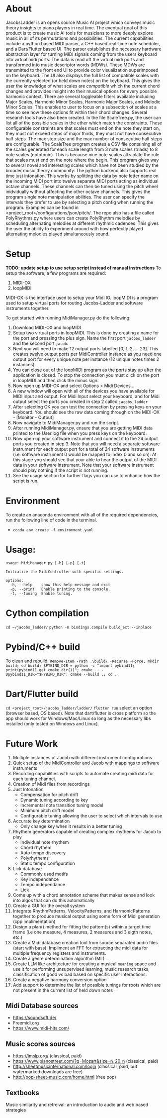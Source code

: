 # About
JacobsLadder is an opens source Music AI project which conveys music theory insights to piano players in real time. The eventual goal of this product is to create music AI tools for musicians to more deeply explore music in all of its permutations and possibilities. The current capabilities include a python based MIDI parser, a C++ based real-time note scheduler, and a Dart/Flutter based UI. The parser establishes the necessary hardware abstraction layer for turning MIDI signals coming from the users keyboard into virtual midi ports. The data is read off the virtual midi ports and transformed into music descriptor words (MDWs). These MDWs are transmitted to the front end UI to provide color visualization superimposed on the keyboard. The UI also displays the full list of compatible scales with the currently selected (or held down notes) on the keyboard. This gives the user the knowledge of what scales are *compatible* which the current chord changes and provides insight into their musical options for every possible harmonic context. There are several toggleable filters available including Major Scales, Harmonic Minor Scales, Harmonic Major Scales, and Melodic Minor Scales. This enables to user to focus on a subsection of scales at a time so see how these options fit within their chord changes. Several research tools have also been created. In the file ScaleTree.py, the user can list all of the possible scales in the ether which match the constraints. These configurable constraints are that scales must end on the note they start on, they must not exceed steps of major thirds, they must not have consecutive half steps. The max step size and the max number of consecutive half steps are configurable. The ScaleTree program creates a CSV file containing all of the scales generated for each scale length from 3 note scales (triads) to 8 note scales (optotonic). This is because nine note scales all violate the rule that scales must end on the note where the begin. This program gives way to several novel and interesting scales which have not been studied by the broader music theory community. The python backend also supports real time just intonation. This works by splitting the data by note letter name on the incoming MIDI port into twelve separate MIDI ports acting as individual octave channels. These channels can then be tuned using the pitch wheel inidvidually without affecting the other octave channels. This gives the program single note manipulation abilities. The user can specify the intervals they prefer to use by selecting a pitch config when running the program. Examples can be found in <project_root>/configurations/json/pitch/. The repo also has a file called PolyRhythms.py where users can create PolyRhythm melodies by scheduling alternating melodies at different rhythmic cadences.  This gives the user the ability to experiment around with how perfectly played alternating melodies played simultaneously sound.

# Setup
**TODO: update setup to use setup script instead of manual instructions**
To setup the software, a few programs are required:
1. MIDI-OX
2. loopMIDI

MIDI-OX is the interface used to setup your Midi IO. 
loopMIDI is a program used to setup virtual ports for routing Jacobs-Ladder and software instruments together.

To get started with running MidiManager.py do the following:
1. Download MIDI-OX and loopMIDI
2. Setup two virtual ports in loopMIDI. This is done by creating a name for the port and pressing the plus sign.  Name the first port `jacobs_ladder` and the second port `jacob`. 
3. Next you will need to make 12 output ports labelled [0, 1, 2, ... 23]. This creates twelve output ports per MidiController instance as you need one output port for every unique note per instance (12 unique notes times 2 instances). 
4. You can close out of the loopMIDI program as the ports stay up after the application is closed.  To stop the connection you must click on the port in loopMIDI and then click the minus sign.
5. Now open up MIDI-OX and select Options > Midi Devices...
6. A new window will open with all of the devices you have available for MIDI input and output. For Midi Input select your keyboard, and for Midi output select the ports you created in step 2 called `jacobs_ladder`
5. After selecting OK you can test the connection by pressing keys on your keyboard. You should see the raw data coming through on the MIDI-OX - [Monitor - Output]
6. Now navigate to MidiManager.py and run the script. 
7. After running MidiManager.py, ensure that you are getting MIDI data printed to the User.log file when you press keys on the keyboard.
8. Now open up your software instrument and connect it to the 24 output ports you created in step 3. Note that you will need a separate software instrument for each output port for a total of 24 software instruments (i.e. software instrument 0 would be mapped to index 0 and so on). At this stage you should see that your able to hear the output of the MIDI data in your software instrument.  Note that your software instrument should play nothing if the script is not running.
9. See the usage section for further flags you can use to enhance how the script is run.

# Environment
To create an anaconda environment with all of the required dependencies, run the following line of code in the terminal.
- `conda env create -f environment.yaml`

# Usage:
```
usage: MidiManager.py [-h] [-p] [-t]

Initialize the MidiController with specific settings.

options:
  -h, --help    show this help message and exit
  -p, --print   Enable printing to the console.
  -t, --tuning  Enable tuning.
```

# Cython compilation
`cd ~/jacobs_ladder/`
`python -m bindings.compile build_ext --inplace`

# Pybind/C++ build
To clean and rebuild:
`Remove-Item -Path .\build\ -Recurse -Force; mkdir build; cd build; $PYBIND_DIR = python -c "import pybind11; print(pybind11.get_cmake_dir())"; cmake .. -Dpybind11_DIR="$PYBIND_DIR"; cmake --build .; cd ..`

# Dart/Flutter build
`cd <project_root>/jacobs_ladder/ladder/`
`flutter run`
select an option (browser based, OS based). Note that dart/flutter is cross platform so the app should work for Windows/Mac/Linux so long as the necessary libs installed (only tested on Windows and Linux).

# Future Work
1. Multiple instances of Jacob with different instrument configurations
2. Quick setup of the MidiController and Jacob with mappings to software instruments
3. Recording capabilities with scripts to automate creating midi data for each tuning channel.
4. Creation of Midi files from recordings
5. Just Intonation
    - Compensation for pitch drift
    - Dynamic tuning according to key
    - Incremental note transition tuning model
    - Minimum pitch drift model
    - Configurable tuning allowing the user to select which intervals to use
6. Accurate key determination
    - Only change key when it results in a better tuning
7. Rhythem generators capable of creating complex rhythems for Jacob to play
    - Individual note rhythem
    - Chord rhythem
    - Auto tempo discovery
    - Polyrhythems
    - Static tempo configuration
8. Lick database
    - Commonly used motifs
    - Key independance
    - Tempo independance
    - Lick 
9. Come up with a chord annotation scheme that makes sense and look into algos that can do this automatically
10. Create a GUI for the overall system
11. Integrate RhythmPatterns, VelocityPatterns, and HarmonicPatterns together to produce musical output using some form of Midi generation (cpp implimentation)
12. Design a plan() method for fitting the pattern(s) within a target time frame (i.e one measure, 4 measures, 2 measures and 3 eigth notes, etc.)
13. Create a Midi database creation tool from source separated audio files (start with bass). Impliment an FFT for extracting the midi data for multiple frequency registers and instruments.
14. Create a genre determination algorithm (ML)
15. Create LLM like architecture for creating a musical `meaning` space and use it for performing unsupervised learning, music research tasks, classification of good vs bad based on specific user interactions.
16. Create a negative harmony conversion option
17. Add support to determine the list of possible tunings for roots which are not present in the current list of held down notes

## Midi Database sources
- https://soundsoft.de/
- Freemidi.org
- https://www.midi-hits.com/

## Music scores sources
- https://imslp.org/ (classical, paid)
- https://www.pianostreet.com/?q=Mozart&size=n_20_n (classical, paid)
- http://sheetmusicinternational.com/login (classical, paid, but watermarked downloads are free)
- http://pop-sheet-music.com/home.html (free pop)

## Textbooks
Music similarity and retreival: an introduction to audio and web based strategies

